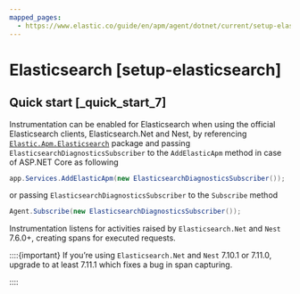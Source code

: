 ```yaml
---
mapped_pages:
  - https://www.elastic.co/guide/en/apm/agent/dotnet/current/setup-elasticsearch.html
---
```


# Elasticsearch [setup-elasticsearch]


## Quick start [_quick_start_7]

Instrumentation can be enabled for Elasticsearch when using the official Elasticsearch clients, Elasticsearch.Net and Nest, by referencing [`Elastic.Apm.Elasticsearch`](https://www.nuget.org/packages/Elastic.Apm.Elasticsearch) package and passing `ElasticsearchDiagnosticsSubscriber` to the `AddElasticApm` method in case of ASP.NET Core as following

```csharp
app.Services.AddElasticApm(new ElasticsearchDiagnosticsSubscriber());
```

or passing `ElasticsearchDiagnosticsSubscriber` to the `Subscribe` method

```csharp
Agent.Subscribe(new ElasticsearchDiagnosticsSubscriber());
```

Instrumentation listens for activities raised by `Elasticsearch.Net` and `Nest` 7.6.0+, creating spans for executed requests.

::::{important}
If you’re using `Elasticsearch.Net` and `Nest` 7.10.1 or 7.11.0, upgrade to at least 7.11.1 which fixes a bug in span capturing.

::::



